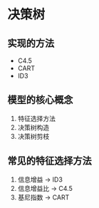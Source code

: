 # 决策树
## 实现的方法
- C4.5
- CART
- ID3

## 模型的核心概念
1. 特征选择方法
2. 决策树构造
3. 决策树剪枝

## 常见的特征选择方法
1. 信息增益 -> ID3
2. 信息增益比 -> C4.5
3. 基尼指数 -> CART




